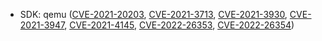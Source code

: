 - SDK: qemu ([CVE-2021-20203](https://nvd.nist.gov/vuln/detail/CVE-2021-20203), [CVE-2021-3713](https://nvd.nist.gov/vuln/detail/CVE-2021-3713), [CVE-2021-3930](https://nvd.nist.gov/vuln/detail/CVE-2021-3930), [CVE-2021-3947](https://nvd.nist.gov/vuln/detail/CVE-2021-3947), [CVE-2021-4145](https://nvd.nist.gov/vuln/detail/CVE-2021-4145), [CVE-2022-26353](https://nvd.nist.gov/vuln/detail/CVE-2022-26353), [CVE-2022-26354](https://nvd.nist.gov/vuln/detail/CVE-2022-26354))
